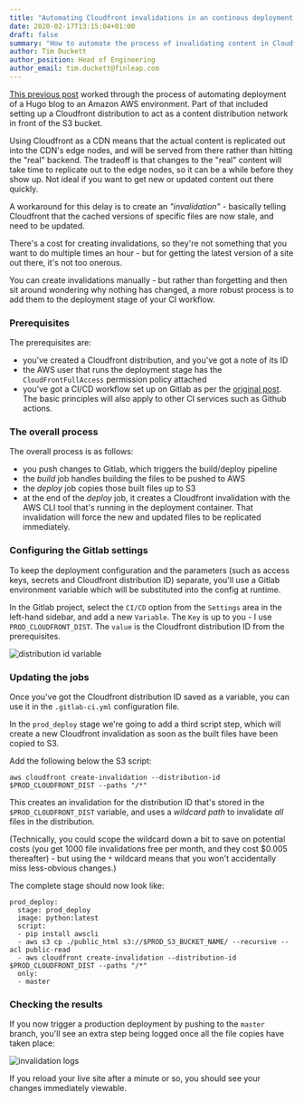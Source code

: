 ```yaml
---
title: "Automating Cloudfront invalidations in an continous deployment setup"
date: 2020-02-17T13:15:04+01:00
draft: false
summary: "How to automate the process of invalidating content in Cloudfront distributions, as part of a continuous deployment setup"
author: Tim Duckett
author_position: Head of Engineering
author_email: tim.duckett@finleap.com
---
```


[This previous post](https://engineering.finleap.com/posts/2019-10-26-web-serving-on-aws/) worked through the process of automating deployment of a Hugo blog to an Amazon AWS environment. Part of that included setting up a Cloudfront distribution to act as a content distribution network in front of the S3 bucket.  

Using Cloudfront as a CDN means that the actual content is replicated out into the CDN's edge nodes, and will be served from there rather than hitting the "real" backend. The tradeoff is that changes to the "real" content will take time to replicate out to the edge nodes, so it can be a while before they show up. Not ideal if you want to get new or updated content out there quickly.

A workaround for this delay is to create an _"invalidation"_ - basically telling Cloudfront that the cached versions of specific files are now stale, and need to be updated.

There's a cost for creating invalidations, so they're not something that you want to do multiple times an hour - but for getting the latest version of a site out there, it's not too onerous.

You can create invalidations manually - but rather than forgetting and then sit around wondering why nothing has changed, a more robust process is to add them to the deployment stage of your CI workflow.

### Prerequisites

The prerequisites are:

* you've created a Cloudfront distribution, and you've got a note of its ID
* the AWS user that runs the deployment stage has the `CloudFrontFullAccess` permission policy attached
* you've got a CI/CD workflow set up on Gitlab as per the [original post](https://finleap.tech/posts/web-serving-on-aws/). The basic principles will also apply to other CI services such as Github actions.

### The overall process

The overall process is as follows:

* you push changes to Gitlab, which triggers the build/deploy pipeline
* the _build_ job handles building the files to be pushed to AWS
* the _deploy_ job copies those built files up to S3
* at the end of the _deploy_ job, it creates a Cloudfront invalidation with the AWS CLI tool that's running in the deployment container. That invalidation will force the new and updated files to be replicated immediately.

### Configuring the Gitlab settings

To keep the deployment configuration and the parameters (such as access keys, secrets and Cloudfront distribution ID) separate, you'll use a Gitlab environment variable which will be substituted into the config at runtime.

In the Gitlab project, select the `CI/CD` option from the `Settings` area in the left-hand sidebar, and add a new `Variable`. The `Key` is up to you - I use `PROD_CLOUDFRONT_DIST`. The `value` is the Cloudfront distribution ID from the prerequisites.

![distribution id variable](/cloudfront/dist_id.png "Distribution ID variable")

### Updating the jobs

Once you've got the Cloudfront distribution ID saved as a variable, you can use it in the `.gitlab-ci.yml` configuration file.

In the `prod_deploy` stage we're going to add a third script step, which will create a new Cloudfront invalidation as soon as the built files have been copied to S3.

Add the following below the S3 script:

`aws cloudfront create-invalidation --distribution-id $PROD_CLOUDFRONT_DIST --paths "/*"`

This creates an invalidation for the distribution ID that's stored in the `$PROD_CLOUDFRONT_DIST` variable, and uses a _wildcard path_ to invalidate _all_ files in the distribution.

(Technically, you could scope the wildcard down a bit to save on potential costs (you get 1000 file invalidations free per month, and they cost $0.005 thereafter) - but using the `*` wildcard means that you won't accidentally miss less-obvious changes.)

The complete stage should now look like:

```
prod_deploy:
  stage: prod_deploy
  image: python:latest
  script:
  - pip install awscli
  - aws s3 cp ./public_html s3://$PROD_S3_BUCKET_NAME/ --recursive --acl public-read
  - aws cloudfront create-invalidation --distribution-id $PROD_CLOUDFRONT_DIST --paths "/*"
  only:
  - master
```

### Checking the results

If you now trigger a production deployment by pushing to the `master` branch, you'll see an extra step being logged once all the file copies have taken place:

![invalidation logs](/cloudfront/log.png "Invalidation log")

If you reload your live site after a minute or so, you should see your changes immediately viewable.
